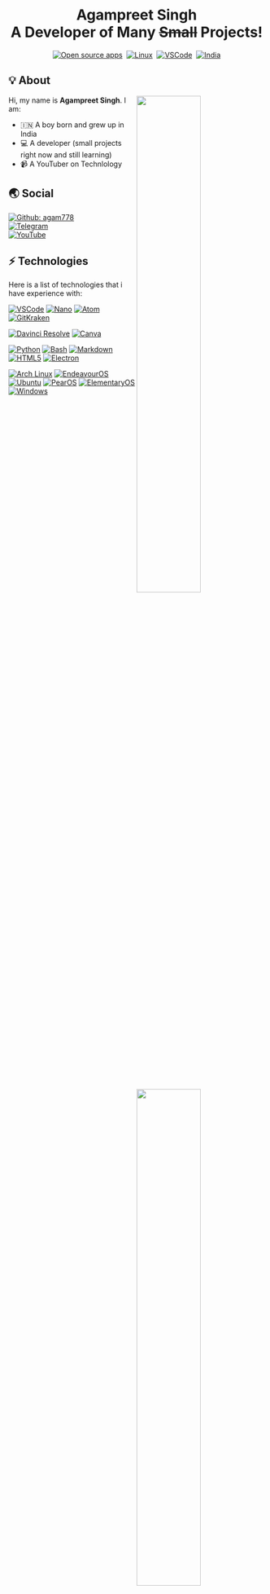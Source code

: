 <h1 align=center><b>Agampreet Singh<br>A Developer of Many <strike>Small</strike> Projects!</b></h1>
<p align="center"><a href="https://opensource.org"><img src="https://img.shields.io/badge/foss%20-%2335BF5C.svg?style=for-the-badge&logo=open-source-initiative&logoColor=black" alt="Open source apps"></a>
&nbsp;<a href="https://endeavouros.com/"><img src="https://img.shields.io/badge/LINUX-orange?style=for-the-badge&logo=Linux&logoColor=black" alt="Linux"></a>
&nbsp;<a href="https://code.visualstudio.com/"><img src="https://img.shields.io/badge/Visual%20Studio%20Code-blue?style=for-the-badge&logo=Visual%20Studio%20Code&logoColor=black" alt="VSCode"></a>
&nbsp;<a href="https://en.wikipedia.org/wiki/India"><img src="https://img.shields.io/badge/INDIA-red?style=for-the-badge&logo=Google%20Earth&logoColor=black" alt="India"></a>
  
## 💡 About
<a href="https://github.com/NNBnh">
  <img align="right" width="50%" src="https://github-readme-stats.vercel.app/api?username=agam778&show_icons=true">
  <img align="right" width="50%" src="https://github-readme-streak-stats.herokuapp.com/?user=agam778">
</a>

Hi, my name is **Agampreet Singh**. I am:
- 🇮🇳 A boy born and grew up in India
- 💻 A developer (small projects right now and still learning)
- 📹 A YouTuber on Technlology

## 🌏 Social
[![Github: agam778](https://img.shields.io/github/followers/agam778?labelColor=24292E&color=24292E&label=github%20agam778&logo=github&logoColor=FFFFFF&style=for-the-badge)](https://github.com/agam778)<br>
[![Telegram](https://img.shields.io/badge/Telegram-lightblue?logo=telegram&logoColor=333333&style=for-the-badge)](https://telegram.me/agamtechtricks)<br>
[![YouTube](https://img.shields.io/badge/YouTube-red?logo=youtube&logoColor=333333&style=for-the-badge)](https://bit.ly/agamtechtricks)
  
## ⚡ Technologies
Here is a list of technologies that i have experience with:

[![VSCode](https://img.shields.io/badge/Visual%20Studio%20Code-%23007ACC.svg?style=for-the-badge&logo=visual-studio-code&logoColor=FFFFFF)](https://code.visualstudio.com)
[![Nano](https://img.shields.io/badge/GNU%20Nano-%2357A143.svg?style=for-the-badge&logo=GNU&logoColor=FFFFFF)](https://www.nano-editor.org/)
[![Atom](https://img.shields.io/badge/Atom-green?style=for-the-badge&logo=atom&logoColor=FFFFFF)](https://atom.io)
[![GitKraken](https://img.shields.io/badge/GitKraken-purple?style=for-the-badge&logo=GitKraken&logoColor=FFFFFF)](https://atom.io)

[![Davinci Resolve](https://img.shields.io/badge/DaVinci%20Resolve-%235C5543.svg?style=for-the-badge&logo=AirPlay%20Video&logoColor=FFFFFF)](https://www.blackmagicdesign.com/products/davinciresolve)
[![Canva](https://img.shields.io/badge/Canva-%42d1f5.svg?style=for-the-badge&logo=Canva&logoColor=FFFFFF)](https://www.canva.com)

[![Python](https://img.shields.io/badge/python%20-%2314354C.svg?style=for-the-badge&logo=python&logoColor=FFFFFF)](https://www.python.org)
[![Bash](https://img.shields.io/badge/Bash-%2300599C.svg?style=for-the-badge&logo=GNU%20Bash&logoColor=FFFFFF)](https://isocpp.org)
[![Markdown](https://img.shields.io/badge/markdown-%23000000.svg?style=for-the-badge&logo=markdown&logoColor=FFFFFF)](https://pandoc.org)
[![HTML5](https://img.shields.io/badge/html5%20-%23E34F26.svg?style=for-the-badge&logo=html5&logoColor=FFFFFF)](https://pandoc.org)
[![Electron](https://img.shields.io/badge/Electron-darkblue?style=for-the-badge&logo=electron&logoColor=FFFFFF)](https://sass-lang.com)

[![Arch Linux](https://img.shields.io/badge/arch_linux-%231793D1.svg?style=for-the-badge&logo=arch-linux&logoColor=FFFFFF)](https://www.archlinux.org)
[![EndeavourOS](https://img.shields.io/badge/EndeavourOS-%2335BF5C.svg?style=for-the-badge&logo=linux&logoColor=FFFFFF)](https://endeavouros.com)
[![Ubuntu](https://img.shields.io/badge/ubuntu%20-%23E95420.svg?style=for-the-badge&logo=ubuntu&logoColor=FFFFFF)](https://ubuntu.com)
[![PearOS](https://img.shields.io/badge/PearOS-black?style=for-the-badge&logo=linux&logoColor=FFFFFF)](https://pearos.xyz)
[![ElementaryOS](https://img.shields.io/badge/Elementary%20OS-grey?style=for-the-badge&logo=elementary&logoColor=FFFFFF)](https://elementary.io)
[![Windows](https://img.shields.io/badge/windows%20-%230078D6.svg?style=for-the-badge&logo=windows&logoColor=FFFFFF)](https://www.microsoft.com/en-gb/software-download/windows10)

